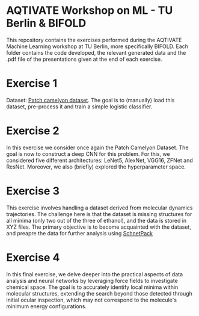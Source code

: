 # AQTIVATE Workshop on ML - TU Berlin & BIFOLD

This repository contains the exercises performed during the AQTIVATE Machine Learning workshop at TU Berlin, more specifically BIFOLD.
Each folder contains the code developed, the relevant generated data and the .pdf file of the presentations given at the end of each exercise.

# Exercise 1

Dataset: [Patch camelyon dataset](https://patchcamelyon.grand-challenge.org/). The goal is to (manually) load this dataset, pre-process it and train a simple logistic classifier.

# Exercise 2

In this exercise we consider once again the Patch Camelyon Dataset. The goal is now to construct a deep CNN for this problem.
For this, we considered five different architectures: LeNet5, AlexNet, VGG16, ZFNet and ResNet. Moreover, we also (briefly) explored the hyperparameter space.

# Exercise 3

This exercise involves handling a dataset derived from molecular dynamics trajectories. The challenge here is that the dataset is missing structures for all minima (only two out of the three of ethanol), and the data is stored in XYZ files. 
The primary objective is to become acquainted with the dataset, and preapre the data for further analysis using [SchnetPack](https://github.com/atomistic-machine-learning/schnetpack)
# Exercise 4

In this final exercise, we delve deeper into the practical aspects of data analysis and neural networks by leveraging force fields to investigate chemical space. The goal is to accurately identify local minima within molecular structures,
extending the search beyond those detected through initial ocular inspection, which may not correspond to the molecule's minimum energy configurations.
